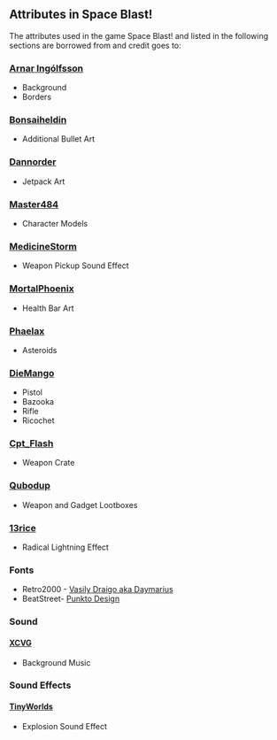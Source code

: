## Attributes in Space Blast!

The attributes used in the game Space Blast! and listed in the following sections are borrowed from and credit goes to:


### [Arnar Ingólfsson](https://www.linkedin.com/in/arnar-ing%C3%B3lfsson-84647252/)

* Background
* Borders

### [Bonsaiheldin](https://opengameart.org/content/sci-fi-space-simple-bullets)

* Additional Bullet Art

### [Dannorder](https://opengameart.org/content/monkey-on-mars-share-the-love)

* Jetpack Art

### [Master484](https://opengameart.org/content/space-soldier-m484-games)

* Character Models

### [MedicineStorm](https://opengameart.org/content/superpowers-assets-sound-effects)

* Weapon Pickup Sound Effect

### [MortalPhoenix](https://opengameart.org/content/health-bar-0)

* Health Bar Art

### [Phaelax](https://forum.thegamecreators.com/thread/209786)

* Asteroids

### [DieMango](https://opengameart.org/content/gun-sprites-3)
* Pistol
* Bazooka
* Rifle
* Ricochet

### [Cpt_Flash](https://opengameart.org/content/2d-wooden-box)

* Weapon Crate

### [Qubodup](https://opengameart.org/content/drawn-crate-box-100)

* Weapon and Gadget Lootboxes

### [13rice](https://opengameart.org/content/radial-lightning-effect)

* Radical Lightning Effect

### Fonts

* Retro2000 - [Vasily Draigo aka Daymarius](https://www.1001freefonts.com/retron2000.font)
* BeatStreet- [Punkto Design](https://www.1001freefonts.com/beatstreet.font)

### Sound

#### [XCVG](https://opengameart.org/content/fast-fight-battle-music-looped)

* Background Music

### Sound Effects

#### [TinyWorlds](https://opengameart.org/content/explosion-0)

  * Explosion Sound Effect
